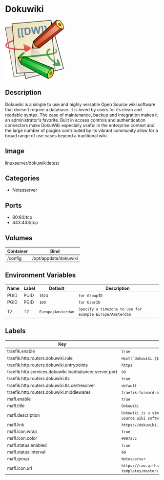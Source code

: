 # Dokuwiki

![Logo](images/Dokuwiki.png)

## Description
Dokuwiki is a simple to use and highly versatile Open Source wiki software that doesn't require a database. It is loved by users for its clean and readable syntax. The ease of maintenance, backup and integration makes it an administrator's favorite. Built in access controls and authentication connectors make DokuWiki especially useful in the enterprise context and the large number of plugins contributed by its vibrant community allow for a broad range of use cases beyond a traditional wiki.

## Image
linuxserver/dokuwiki:latest

## Categories
- Notesserver

## Ports
- 80:80/tcp
- 443:443/tcp

## Volumes
| Container | Bind |
|-----------|------|
| /config | /opt/appdata/dokuwiki |

## Environment Variables
| Name | Label | Default | Description |
|------|-------|---------|-------------|
| PUID | PUID | ```1024``` | ```for GroupID``` |
| PGID | PGID | ```100``` | ```for UserID``` |
| TZ | TZ | ```Europe/Amsterdam``` | ```Specify a timezone to use for example Europe/Amsterdam``` |

## Labels
| Key | Value |
|-----|-------|
| traefik.enable | ```true``` |
| traefik.http.routers.dokuwiki.rule | ```Host(`dokuwiki.{$TRAEFIK_INGRESS_DOMAIN}`)``` |
| traefik.http.routers.dokuwiki.entrypoints | ```https``` |
| traefik.http.services.dokuwiki.loadbalancer.server.port | ```80``` |
| traefik.http.routers.dokuwiki.tls | ```true``` |
| traefik.http.routers.dokuwiki.tls.certresolver | ```default``` |
| traefik.http.routers.dokuwiki.middlewares | ```traefik-forward-auth``` |
| mafl.enable | ```true``` |
| mafl.title | ```Dokuwiki``` |
| mafl.description | ```Dokuwiki is a simple to use and highly versatile Open Source wiki software that doesn't require a database.``` |
| mafl.link | ```https://dokuwiki.{$TRAEFIK_INGRESS_DOMAIN}``` |
| mafl.icon.wrap | ```true``` |
| mafl.icon.color | ```#007acc``` |
| mafl.status.enabled | ```true``` |
| mafl.status.interval | ```60``` |
| mafl.group | ```Notesserver``` |
| mafl.icon.url | ```https://raw.githubusercontent.com/linuxserver/docker-templates/master/linuxserver.io/img/dokuwiki-icon.png``` |

